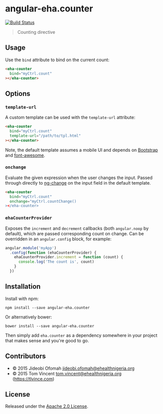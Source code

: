 # angular-eha.counter

[![Build Status][travis-image]][travis-url]

> Counting directive

[travis-image]: https://img.shields.io/travis/eHealthAfrica/angular-eha.counter.svg
[travis-url]: https://travis-ci.org/eHealthAfrica/angular-eha.counter

## Usage

Use the `bind` attribute to bind on the current count:

```html
<eha-counter
  bind="myCtrl.count"
></eha-counter>
```

## Options

### `template-url`

A custom template can be used with the `template-url` attribute:

```html
<eha-counter
  bind="myCtrl.count"
  template-url="/path/to/tpl.html"
></eha-counter>
```

Note, the default template assumes a mobile UI and depends on [Bootstrap][] and
[font-awesome][].

[bootstrap]: http://getbootstrap.com
[font-awesome]: http://fontawesome.io

### `onchange`

Evaluate the given expression when the user changes the input. Passed through
directly to [ng-change][] on the input field in the default template.

```html
<eha-counter
  bind="myCtrl.count"
  onchange="myCtrl.countChange()
></eha-counter>
```

[ng-change]: https://docs.angularjs.org/api/ng/directive/ngChange

### `ehaCounterProvider`

Exposes the `increment` and `decrement` callbacks (both `angular.noop` by
default), which are passed corresponding count on change. Can be overridden in
an `angular.config` block, for example:

```js
angular.module('myApp')
  .config(function (ehaCounterProvider) {
    ehaCounterProvider.increment = function (count) {
      console.log('The count is', count)
    }
  })
```

## Installation

Install with npm:

    npm install --save angular-eha.counter

Or alternatively bower:

    bower install --save angular-eha.counter

Then simply add `eha.counter` as a dependency somewhere in your project
that makes sense and you're good to go.

## Contributors

* © 2015 Jideobi Ofomah <jideobi.ofomah@ehealthnigeria.org>
* © 2015 Tom Vincent <tom.vincent@ehealthnigeria.org> (https://tlvince.com)

## License

Released under the [Apache 2.0 License][license].

[license]: http://www.apache.org/licenses/LICENSE-2.0.html
